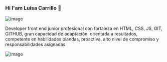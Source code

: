 ### Hi I'am Luisa Carrillo 👋
![image](https://user-images.githubusercontent.com/104478186/196041299-71ea0912-212b-4e80-983c-8178b71ca75d.png)

Developer front end junior profesional con fortaleza en HTML, CSS, JS, GIT, GITHUB, gran capacidad de adaptación, orientada a resultados, competente en habilidades blandas, proactiva, alto nivel de compromiso y responsabilidades asignadas.

![image](https://user-images.githubusercontent.com/104478186/196016574-5307c722-d313-4aa8-b9a3-96bd724b0119.png)




